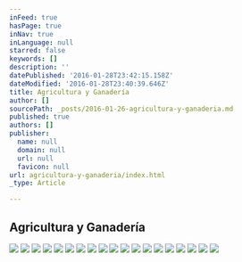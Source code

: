 ```yaml
---
inFeed: true
hasPage: true
inNav: true
inLanguage: null
starred: false
keywords: []
description: ''
datePublished: '2016-01-28T23:42:15.158Z'
dateModified: '2016-01-28T23:40:39.646Z'
title: Agricultura y Ganadería
author: []
sourcePath: _posts/2016-01-26-agricultura-y-ganaderia.md
published: true
authors: []
publisher:
  name: null
  domain: null
  url: null
  favicon: null
url: agricultura-y-ganaderia/index.html
_type: Article

---
```

## Agricultura y Ganadería
![](https://s3-us-west-2.amazonaws.com/the-grid-img/p/c25e51dcde64ab5510b73bb566800a0605e47ccb.jpg)
![](https://the-grid-user-content.s3-us-west-2.amazonaws.com/9313a4c5-6473-4bf0-a91b-724123915280.jpg)
![](https://the-grid-user-content.s3-us-west-2.amazonaws.com/51f9d286-b042-4e8e-ae9e-c76a1e11b4f3.jpg)
![](https://the-grid-user-content.s3-us-west-2.amazonaws.com/d8d5ff80-e9ca-47c7-81f1-c5b3662b7a0c.jpg)
![](https://the-grid-user-content.s3-us-west-2.amazonaws.com/ca8f0a96-b0ee-47b2-a9b1-0ee086686415.jpg)
![](https://the-grid-user-content.s3-us-west-2.amazonaws.com/8e808220-8ac0-4d12-9189-4f81e83553ae.jpg)
![](https://the-grid-user-content.s3-us-west-2.amazonaws.com/1839722d-d4c7-4682-b2ac-f71a418e78bd.jpg)
![](https://the-grid-user-content.s3-us-west-2.amazonaws.com/3cb7bbb8-0eab-4525-a1b3-4f488f51e796.jpg)
![](https://the-grid-user-content.s3-us-west-2.amazonaws.com/a326dd75-c1a8-49ef-ac23-d0163f6d5fd1.jpg)
![](https://the-grid-user-content.s3-us-west-2.amazonaws.com/cb71462e-1e46-4347-9572-a0984ab17133.jpg)
![](https://the-grid-user-content.s3-us-west-2.amazonaws.com/2a04c9b9-cb9a-4442-8d36-bd1f5185c88c.jpg)
![](https://the-grid-user-content.s3-us-west-2.amazonaws.com/cb9ac8b3-1a18-411d-91a8-2a2aac75f954.jpg)
![](https://the-grid-user-content.s3-us-west-2.amazonaws.com/1b49aa72-8c68-49ac-976c-8f532f26aaac.jpg)
![](https://the-grid-user-content.s3-us-west-2.amazonaws.com/c8fce624-ea8b-4877-8566-0427f336f949.jpg)
![](https://the-grid-user-content.s3-us-west-2.amazonaws.com/254059c8-9e48-4b7d-af44-5ede55785649.jpg)
![](https://the-grid-user-content.s3-us-west-2.amazonaws.com/6f17bb96-55eb-4c93-9d68-03cb6daf39f1.jpg)
![](https://the-grid-user-content.s3-us-west-2.amazonaws.com/e3ed0285-df65-4594-a177-a78df2d9f00b.jpg)
![](https://the-grid-user-content.s3-us-west-2.amazonaws.com/cd4c706c-d5c8-49ba-b85e-ffa25f076163.jpg)
![](https://the-grid-user-content.s3-us-west-2.amazonaws.com/1810a400-69c3-443c-9f95-7f31e1ffbd12.jpg)